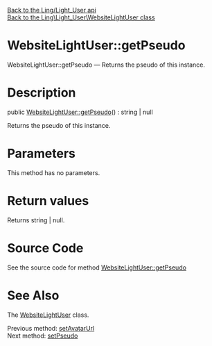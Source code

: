 [Back to the Ling/Light_User api](https://github.com/lingtalfi/Light_User/blob/master/doc/api/Ling/Light_User.md)<br>
[Back to the Ling\Light_User\WebsiteLightUser class](https://github.com/lingtalfi/Light_User/blob/master/doc/api/Ling/Light_User/WebsiteLightUser.md)


WebsiteLightUser::getPseudo
================



WebsiteLightUser::getPseudo — Returns the pseudo of this instance.




Description
================


public [WebsiteLightUser::getPseudo](https://github.com/lingtalfi/Light_User/blob/master/doc/api/Ling/Light_User/WebsiteLightUser/getPseudo.md)() : string | null




Returns the pseudo of this instance.




Parameters
================

This method has no parameters.


Return values
================

Returns string | null.








Source Code
===========
See the source code for method [WebsiteLightUser::getPseudo](https://github.com/lingtalfi/Light_User/blob/master/WebsiteLightUser.php#L318-L321)


See Also
================

The [WebsiteLightUser](https://github.com/lingtalfi/Light_User/blob/master/doc/api/Ling/Light_User/WebsiteLightUser.md) class.

Previous method: [setAvatarUrl](https://github.com/lingtalfi/Light_User/blob/master/doc/api/Ling/Light_User/WebsiteLightUser/setAvatarUrl.md)<br>Next method: [setPseudo](https://github.com/lingtalfi/Light_User/blob/master/doc/api/Ling/Light_User/WebsiteLightUser/setPseudo.md)<br>

